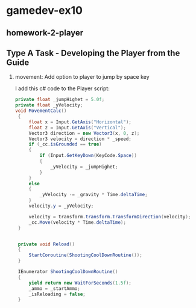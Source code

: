 # gamedev-ex10
## homework-2-player
## Type A Task - Developing the Player from the Guide

1. movement:
   Add option to player to jump by space key 
   
   I add this c# code to the Player script:
   ```csharp
   private float _jumpHighet = 5.0f;
   private float _yVelocity;
   void MovementCalc()
    {
        float x = Input.GetAxis("Horizontal");
        float z = Input.GetAxis("Vertical");
        Vector3 direction = new Vector3(x, 0, z);
        Vector3 velocity = direction * _speed;
        if (_cc.isGrounded == true)
        {
            if (Input.GetKeyDown(KeyCode.Space))
            {
                _yVelocity = _jumpHighet;
            }
        }
        else
        {
            _yVelocity -= _gravity * Time.deltaTime;
        }
        velocity.y = _yVelocity;

        velocity = transform.transform.TransformDirection(velocity);
        _cc.Move(velocity * Time.deltaTime);
    }


    private void Reload()
    {
        StartCoroutine(ShootingCoolDownRoutine());
    }

    IEnumerator ShootingCoolDownRoutine()
    {
        yield return new WaitForSeconds(1.5f);
        _ammo = _startAmmo;
        _isReloading = false;
    }
    ```
    
   
   
